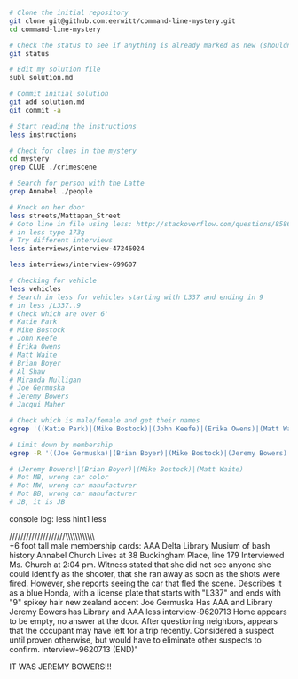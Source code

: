```zsh
# Clone the initial repository
git clone git@github.com:eerwitt/command-line-mystery.git
cd command-line-mystery

# Check the status to see if anything is already marked as new (shouldn't be)
git status

# Edit my solution file
subl solution.md

# Commit initial solution
git add solution.md
git commit -a

# Start reading the instructions
less instructions

# Check for clues in the mystery
cd mystery
grep CLUE ./crimescene

# Search for person with the Latte
grep Annabel ./people

# Knock on her door
less streets/Mattapan_Street
# Goto line in file using less: http://stackoverflow.com/questions/8586648/going-to-a-specific-line-number-using-less-in-unix
# in less type 173g
# Try different interviews
less interviews/interview-47246024

less interviews/interview-699607

# Checking for vehicle
less vehicles
# Search in less for vehicles starting with L337 and ending in 9
# in less /L337..9
# Check which are over 6'
# Katie Park
# Mike Bostock
# John Keefe
# Erika Owens
# Matt Waite
# Brian Boyer
# Al Shaw
# Miranda Mulligan
# Joe Germuska
# Jeremy Bowers
# Jacqui Maher

# Check which is male/female and get their names
egrep '((Katie Park)|(Mike Bostock)|(John Keefe)|(Erika Owens)|(Matt Waite)|(Brian Boyer)|(Al Shaw)|(Miranda Mulligan)|(Joe Germuska)|(Jeremy Bowers)|(Jacqui Maher))' ./people | grep '\tM\t' | cut -f1

# Limit down by membership
egrep -R '((Joe Germuska)|(Brian Boyer)|(Mike Bostock)|(Jeremy Bowers)|(John Keefe)|(Al Shaw)|(Matt Waite))' ./memberships

# (Jeremy Bowers)|(Brian Boyer)|(Mike Bostock)|(Matt Waite)
# Not MB, wrong car color
# Not MW, wrong car manufacturer
# Not BB, wrong car manufacturer
# JB, it is JB
```

console log:
  less hint1
  less



////////////////////\\\\\\\\\\\\\\\\\\\\\\\\\
+6 foot tall male
membership cards:
  AAA
  Delta
  Library
  Musium of bash history
Annabel Church
    Lives at 38	Buckingham Place, line 179
    Interviewed Ms. Church at 2:04 pm.  Witness stated that she did not see anyone she could identify as the shooter, that she ran away as soon as the shots were fired. However, she reports seeing the car that fled the scene.  Describes it as a blue Honda, with a license plate that starts with "L337" and ends with "9"
  spikey hair
  new zealand accent
Joe Germuska
  Has AAA and Library
Jeremy Bowers
  has Library and AAA
  less interview-9620713
    Home appears to be empty, no answer at the door. After questioning neighbors, appears that the occupant may have left for a trip recently. Considered a suspect until proven otherwise, but would have to eliminate other suspects to confirm.
    interview-9620713 (END)"


  IT WAS JEREMY BOWERS!!!
